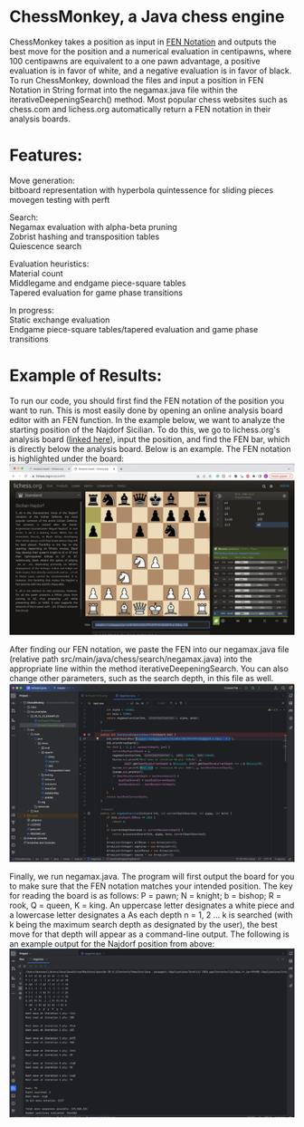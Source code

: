 # ChessMonkey, a Java chess engine
ChessMonkey takes a position as input in [FEN Notation](https://en.wikipedia.org/wiki/Forsyth%E2%80%93Edwards_Notation) and outputs the best move for the position and a numerical evaluation in centipawns, where 100 centipawns are equivalent to a one pawn advantage, a positive evaluation is in favor of white, and a negative evaluation is in favor of black.\
To run ChessMonkey, download the files and input a position in FEN Notation in String format into the negamax.java file within the iterativeDeepeningSearch() method. Most popular chess websites such as chess.com and lichess.org automatically return a FEN notation in their analysis boards.

# Features:
Move generation:\
bitboard representation with hyperbola quintessence for sliding pieces\
movegen testing with perft

Search:\
Negamax evaluation with alpha-beta pruning\
Zobrist hashing and transposition tables\
Quiescence search

Evaluation heuristics:\
Material count\
Middlegame and endgame piece-square tables\
Tapered evaluation for game phase transitions

In progress:\
Static exchange evaluation\
Endgame piece-square tables/tapered evaluation and game phase transitions

# Example of Results:


To run our code, you should first find the FEN notation of the position you want to run. This is most easily done by opening an online analysis board editor with an FEN function. In the example below, we want to analyze the starting position of the Najdorf Sicilian. To do this, we go to lichess.org's analysis board ([linked here](https://lichess.org/analysis)), input the position, and find the FEN bar, which is directly below the analysis board. Below is an example. The FEN notation is highlighted under the board:
![alt text](https://github.com/wudono1/ChessMonkey/blob/master/run_examples/25_12_23_EXAMPLES/lichessScreenshot.png)

After finding our FEN notation, we paste the FEN into our negamax.java file (relative path src/main/java/chess/search/negamax.java) into the appropriate line within the method iterativeDeepeningSearch. You can also change other parameters, such as the search depth, in this file as well.
![image here](https://github.com/wudono1/ChessMonkey/blob/master/run_examples/25_12_23_EXAMPLES/negamaxFilePaste.png)

Finally, we run negamax.java. The program will first output the board for you to make sure that the FEN notation matches your intended position. The key for reading the board is as follows: P = pawn; N = knight; b = bishop; R = rook, Q = queen, K = king. An uppercase  letter designates a white piece and a lowercase letter designates a As each depth n = 1, 2 ... k is searched (with k being the maximum search depth as designated by the user), the best move for that depth will appear as a command-line output. The following is an example output for the Najdorf position from above:
![image here](https://github.com/wudono1/ChessMonkey/blob/master/run_examples/25_12_23_EXAMPLES/negamaxSearchResults.png)

